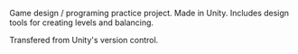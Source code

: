 Game design / programing practice project. Made in Unity. 
Includes design tools for creating levels and balancing. 

Transfered from Unity's version control. 
